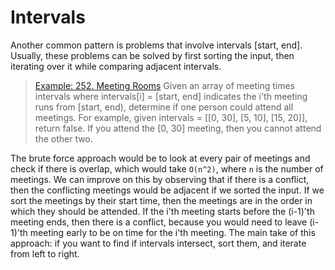 # Intervals

Another common pattern is problems that involve intervals [start, end].
Usually, these problems can be solved by first sorting the input, then iterating over it while comparing adjacent intervals.

> [Example: 252. Meeting Rooms](https://leetcode.com/problems/meeting-rooms/)
> Given an array of meeting times intervals where intervals[i] = [start, end] indicates the i'th meeting runs from [start, end), determine if one person could attend all meetings.
> For example, given intervals = [[0, 30], [5, 10], [15, 20]], return false. If you attend the [0, 30] meeting, then you cannot attend the other two.

The brute force approach would be to look at every pair of meetings and check if there is overlap, which would take `O(n^2)`, where `n` is the number of meetings.
We can improve on this by observing that if there is a conflict, then the conflicting meetings would be adjacent if we sorted the input.
If we sort the meetings by their start time, then the meetings are in the order in which they should be attended.
If the i'th meeting starts before the (i-1)'th meeting ends, then there is a conflict, because you would need to leave (i-1)'th meeting early to be on time for the i'th meeting.
The main take of this approach: if you want to  find if intervals intersect, sort them, and iterate from left to right.
